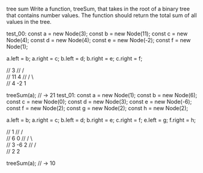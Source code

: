 tree sum
Write a function, treeSum, that takes in the root of a binary tree that contains number values. The function should return the total sum of all values in the tree.

test_00:
const a = new Node(3);
const b = new Node(11);
const c = new Node(4);
const d = new Node(4);
const e = new Node(-2);
const f = new Node(1);

a.left = b;
a.right = c;
b.left = d;
b.right = e;
c.right = f;

//       3
//    /    \
//   11     4
//  / \      \
// 4   -2     1

treeSum(a); // -> 21
test_01:
const a = new Node(1);
const b = new Node(6);
const c = new Node(0);
const d = new Node(3);
const e = new Node(-6);
const f = new Node(2);
const g = new Node(2);
const h = new Node(2);

a.left = b;
a.right = c;
b.left = d;
b.right = e;
c.right = f;
e.left = g;
f.right = h;

//      1
//    /   \
//   6     0
//  / \     \
// 3   -6    2
//    /       \
//   2         2

treeSum(a); // -> 10